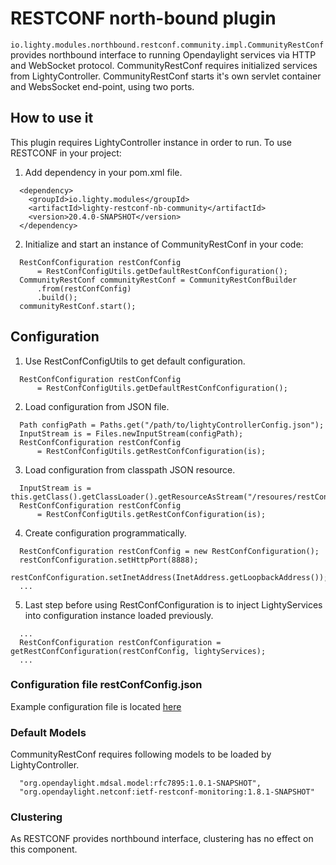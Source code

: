 # RESTCONF north-bound plugin
```io.lighty.modules.northbound.restconf.community.impl.CommunityRestConf``` provides northbound interface to
running Opendaylight services via HTTP and WebSocket protocol. CommunityRestConf requires initialized services
from LightyController. CommunityRestConf starts it's own servlet container and WebsSocket end-point, using
two ports.

## How to use it
This plugin requires LightyController instance in order to run.
To use RESTCONF in your project:
1. Add dependency in your pom.xml file.
```
  <dependency>
    <groupId>io.lighty.modules</groupId>
    <artifactId>lighty-restconf-nb-community</artifactId>
    <version>20.4.0-SNAPSHOT</version>
  </dependency>
```

2. Initialize and start an instance of CommunityRestConf in your code:
```
  RestConfConfiguration restConfConfig
      = RestConfConfigUtils.getDefaultRestConfConfiguration();
  CommunityRestConf communityRestConf = CommunityRestConfBuilder
      .from(restConfConfig)
      .build();
  communityRestConf.start();
```

## Configuration
1. Use RestConfConfigUtils to get default configuration.
```
  RestConfConfiguration restConfConfig
      = RestConfConfigUtils.getDefaultRestConfConfiguration();
```

2. Load configuration from JSON file.
```
  Path configPath = Paths.get("/path/to/lightyControllerConfig.json");
  InputStream is = Files.newInputStream(configPath);
  RestConfConfiguration restConfConfig
      = RestConfConfigUtils.getRestConfConfiguration(is);
```

3. Load configuration from classpath JSON resource.
```
  InputStream is = this.getClass().getClassLoader().getResourceAsStream("/resoures/restConfConfig.json");
  RestConfConfiguration restConfConfig
      = RestConfConfigUtils.getRestConfConfiguration(is);
```

4. Create configuration programmatically.
```
  RestConfConfiguration restConfConfig = new RestConfConfiguration();
  restConfConfiguration.setHttpPort(8888);
  restConfConfiguration.setInetAddress(InetAddress.getLoopbackAddress());
  ...
```
5. Last step before using RestConfConfiguration is to inject LightyServices into configuration instance loaded previously.
```
  ...
  RestConfConfiguration restConfConfiguration = getRestConfConfiguration(restConfConfig, lightyServices);
  ...
```

### Configuration file restConfConfig.json
Example configuration file is located [here](src/main/resources/restConfConfig.json)

### Default Models
CommunityRestConf requires following models to be loaded by LightyController.
```
  "org.opendaylight.mdsal.model:rfc7895:1.0.1-SNAPSHOT",
  "org.opendaylight.netconf:ietf-restconf-monitoring:1.8.1-SNAPSHOT"
```

### Clustering
As RESTCONF provides northbound interface, clustering has no effect on this component.
